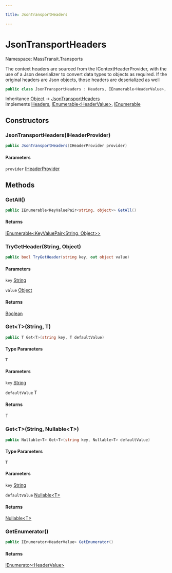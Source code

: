 ```yaml
---

title: JsonTransportHeaders

---
```


# JsonTransportHeaders

Namespace: MassTransit.Transports

The context headers are sourced from the IContextHeaderProvider, with the use of a Json deserializer
 to convert data types to objects as required. If the original headers are Json objects, those headers
 are deserialized as well

```csharp
public class JsonTransportHeaders : Headers, IEnumerable<HeaderValue>, IEnumerable
```

Inheritance [Object](https://learn.microsoft.com/en-us/dotnet/api/system.object) → [JsonTransportHeaders](../masstransit-transports/jsontransportheaders)<br/>
Implements [Headers](../../masstransit-abstractions/masstransit/headers), [IEnumerable\<HeaderValue\>](https://learn.microsoft.com/en-us/dotnet/api/system.collections.generic.ienumerable-1), [IEnumerable](https://learn.microsoft.com/en-us/dotnet/api/system.collections.ienumerable)

## Constructors

### **JsonTransportHeaders(IHeaderProvider)**

```csharp
public JsonTransportHeaders(IHeaderProvider provider)
```

#### Parameters

`provider` [IHeaderProvider](../../masstransit-abstractions/masstransit-transports/iheaderprovider)<br/>

## Methods

### **GetAll()**

```csharp
public IEnumerable<KeyValuePair<string, object>> GetAll()
```

#### Returns

[IEnumerable\<KeyValuePair\<String, Object\>\>](https://learn.microsoft.com/en-us/dotnet/api/system.collections.generic.ienumerable-1)<br/>

### **TryGetHeader(String, Object)**

```csharp
public bool TryGetHeader(string key, out object value)
```

#### Parameters

`key` [String](https://learn.microsoft.com/en-us/dotnet/api/system.string)<br/>

`value` [Object](https://learn.microsoft.com/en-us/dotnet/api/system.object)<br/>

#### Returns

[Boolean](https://learn.microsoft.com/en-us/dotnet/api/system.boolean)<br/>

### **Get\<T\>(String, T)**

```csharp
public T Get<T>(string key, T defaultValue)
```

#### Type Parameters

`T`<br/>

#### Parameters

`key` [String](https://learn.microsoft.com/en-us/dotnet/api/system.string)<br/>

`defaultValue` T<br/>

#### Returns

T<br/>

### **Get\<T\>(String, Nullable\<T\>)**

```csharp
public Nullable<T> Get<T>(string key, Nullable<T> defaultValue)
```

#### Type Parameters

`T`<br/>

#### Parameters

`key` [String](https://learn.microsoft.com/en-us/dotnet/api/system.string)<br/>

`defaultValue` [Nullable\<T\>](https://learn.microsoft.com/en-us/dotnet/api/system.nullable-1)<br/>

#### Returns

[Nullable\<T\>](https://learn.microsoft.com/en-us/dotnet/api/system.nullable-1)<br/>

### **GetEnumerator()**

```csharp
public IEnumerator<HeaderValue> GetEnumerator()
```

#### Returns

[IEnumerator\<HeaderValue\>](https://learn.microsoft.com/en-us/dotnet/api/system.collections.generic.ienumerator-1)<br/>
